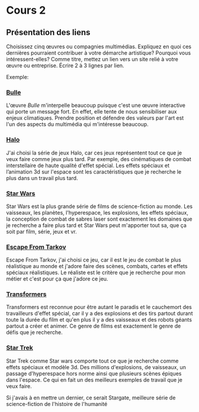 # Cours 2
## Présentation des liens
Choisissez cinq œuvres ou compagnies multimédias. Expliquez en quoi ces dernières pourraient contribuer à votre démarche artistique? Pourquoi vous intéressent-elles? Comme titre, mettez un lien vers un site relié à votre œuvre ou entreprise. Écrire 2 à 3 lignes par lien.

Exemple: 
### [Bulle](https://www.onf.ca/interactif/bulle/) 
L'œuvre *Bulle* m'interpelle beaucoup puisque c'est une œuvre interactive qui porte un message fort. En effet, elle tente de nous sensibiliser aux enjeux climatiques. Prendre position et défendre des valeurs par l'art est l'un des aspects du multimédia qui m'intéresse beaucoup. 

### [Halo](https://www.youtube.com/watch?v=WiwZY9B6EjM) 

J'ai choisi la série de jeux Halo, car ces jeux représentent tout ce que je veux faire comme jeux plus tard. Par exemple, des cinématiques de combat interstellaire de haute qualité d'effet spécial. Les effets spéciaux et l’animation 3d sur l'espace sont les caractéristiques que je recherche le plus dans un travail plus tard.
### [Star Wars](https://www.youtube.com/watch?v=whM796-9yH0) 
Star Wars est la plus grande série de films de science-fiction au monde. Les vaisseaux, les planètes, l'hyperespace, les explosions, les effets spéciaux, la conception de combat de sabres laser sont exactement les domaines que je recherche a faire plus tard et Star Wars peut m'apporter tout sa, que ça soit par film, série, jeux et vr.

### [Escape From Tarkov](https://www.youtube.com/watch?v=8R5t3a2jT4A)
Escape From Tarkov, j'ai choisi ce jeu, car il est le jeu de combat le plus réalistique au monde et j'adore faire des scènes, combats, cartes et effets spéciaux réalistiques. Le réaliste est le critère que je recherche pour mon métier et c'est pour ça que j'adore ce jeu.

### [Transformers](https://www.youtube.com/watch?v=KllvvjcRR0A)
Transformers est reconnue pour être autant le paradis et le cauchemort des travailleurs d'effet spécial, car il y a des explosions et des tirs partout durant toute la durée du film et qu'en plus il y a des vaisseaux et des robots géants partout a créer et animer. Ce genre de films est exactement le genre de défis que je recherche.

### [Star Trek](https://www.youtube.com/watch?v=5PaUTnk9k9Y)
Star Trek comme Star wars comporte tout ce que je recherche comme effets spéciaux et modèle 3d. Des millions d'explosions, de vaisseaux, un passage d'hyperespace hors norme ainsi que plusieurs scènes épiques dans l'espace. Ce qui en fait un des meilleurs exemples de travail que je veux faire.

Si j'avais à en mettre un dernier, ce serait Stargate, meilleure série de science-fiction de l'histoire de l'humanité
